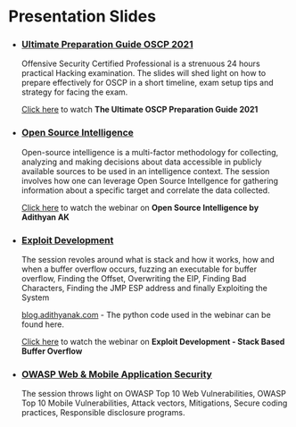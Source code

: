 # Presentation Slides

- ### [Ultimate Preparation Guide OSCP 2021](/Ultimate%20Guide%20to%20OSCP%202021%20-%20Adithyan%20AK.pdf)

  Offensive Security Certified Professional is a strenuous 24 hours practical Hacking examination. The slides will shed light on how to prepare effectively for OSCP in a short       timeline, exam setup tips and strategy for facing the exam.
  
  [Click here](https://www.youtube.com/watch?v=Wqkr5S1b9gA&ab_channel=AdithyanAK) to watch <b>The Ultimate OSCP Preparation Guide 2021</b>

- ### [Open Source Intelligence](/OSINT%20OWASP.pdf)

  Open-source intelligence is a multi-factor methodology for collecting, analyzing and making decisions about data accessible in publicly available sources to be used in an         intelligence context. The session involves how one can leverage Open Source Intellgence for gathering information about a specific target and correlate the data collected.
  
  [Click here](https://www.youtube.com/watch?v=Wqkr5S1b9gA&ab_channel=AdithyanAK) to watch the webinar on <b>Open Source Intelligence by Adithyan AK</b>
  
- ### [Exploit Development](/Exploit%20Development%20Stack%20Bufferoverflow.pdf)

  The session revoles around what is stack and how it works, how and when a buffer overflow occurs, fuzzing an executable for buffer overflow, Finding the Offset, Overwriting the    EIP, Finding Bad Characters, Finding the JMP ESP address and finally Exploiting the System
  
  [blog.adithyanak.com](https://blog.adithyanak.com/oscp-preparation-guide/buffer-overflows) - The python code used in the webinar can be found here.
  
  [Click here](https://www.youtube.com/watch?v=R9u1D3izvGs&ab_channel=WeArePlymouths) to watch the webinar on <b>Exploit Development - Stack Based Buffer Overflow</b>
  
- ### [OWASP Web & Mobile Application Security](/OWASP%20Web%20%26%20Mobile%20Application%20Security.pdf)

  The session throws light on OWASP Top 10 Web Vulnerabilities, OWASP Top 10 Mobile Vulnerabilities, Attack vectors, Mitigations, Secure coding practices, Responsible disclosure programs. 
